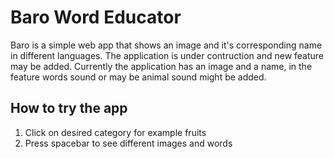 # Baro Word Educator

Baro is a simple web app that shows an image and it's corresponding name in different languages.
The application is under contruction and new feature may be added. Currently the application has an image and a name, in the feature words sound or may be animal sound might be added.

## How to try the app
1. Click on desired category for example fruits
2. Press spacebar to see different images and words